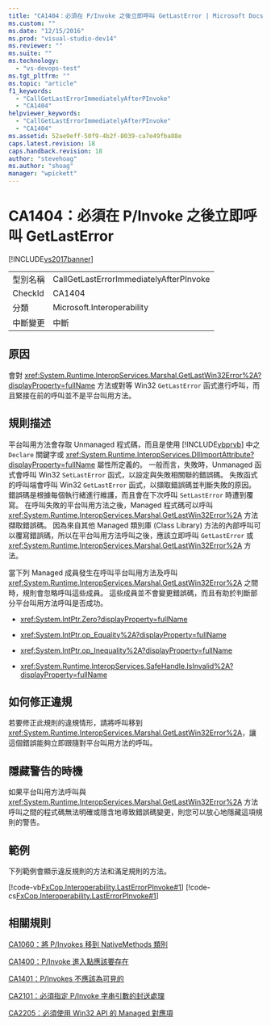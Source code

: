 ```yaml
---
title: "CA1404：必須在 P/Invoke 之後立即呼叫 GetLastError | Microsoft Docs"
ms.custom: ""
ms.date: "12/15/2016"
ms.prod: "visual-studio-dev14"
ms.reviewer: ""
ms.suite: ""
ms.technology: 
  - "vs-devops-test"
ms.tgt_pltfrm: ""
ms.topic: "article"
f1_keywords: 
  - "CallGetLastErrorImmediatelyAfterPInvoke"
  - "CA1404"
helpviewer_keywords: 
  - "CallGetLastErrorImmediatelyAfterPInvoke"
  - "CA1404"
ms.assetid: 52ae9eff-50f9-4b2f-8039-ca7e49fba88e
caps.latest.revision: 18
caps.handback.revision: 18
author: "stevehoag"
ms.author: "shoag"
manager: "wpickett"
---
```

# CA1404：必須在 P/Invoke 之後立即呼叫 GetLastError
[!INCLUDE[vs2017banner](../code-quality/includes/vs2017banner.md)]

|||  
|-|-|  
|型別名稱|CallGetLastErrorImmediatelyAfterPInvoke|  
|CheckId|CA1404|  
|分類|Microsoft.Interoperability|  
|中斷變更|中斷|  
  
## 原因  
 會對 <xref:System.Runtime.InteropServices.Marshal.GetLastWin32Error%2A?displayProperty=fullName> 方法或對等 Win32  `GetLastError` 函式進行呼叫，而且緊接在前的呼叫並不是平台叫用方法。  
  
## 規則描述  
 平台叫用方法會存取 Unmanaged 程式碼，而且是使用 [!INCLUDE[vbprvb](../code-quality/includes/vbprvb_md.md)] 中之 `Declare` 關鍵字或 <xref:System.Runtime.InteropServices.DllImportAttribute?displayProperty=fullName> 屬性所定義的。  一般而言，失敗時，Unmanaged 函式會呼叫 Win32 `SetLastError` 函式，以設定與失敗相關聯的錯誤碼。  失敗函式的呼叫端會呼叫 Win32 `GetLastError` 函式，以擷取錯誤碼並判斷失敗的原因。  錯誤碼是根據每個執行緒進行維護，而且會在下次呼叫 `SetLastError` 時遭到覆寫。  在呼叫失敗的平台叫用方法之後，Managed 程式碼可以呼叫 <xref:System.Runtime.InteropServices.Marshal.GetLastWin32Error%2A> 方法擷取錯誤碼。  因為來自其他 Managed 類別庫 \(Class Library\) 方法的內部呼叫可以覆寫錯誤碼，所以在平台叫用方法呼叫之後，應該立即呼叫 `GetLastError` 或 <xref:System.Runtime.InteropServices.Marshal.GetLastWin32Error%2A> 方法。  
  
 當下列 Managed 成員發生在呼叫平台叫用方法及呼叫 <xref:System.Runtime.InteropServices.Marshal.GetLastWin32Error%2A> 之間時，規則會忽略呼叫這些成員。  這些成員並不會變更錯誤碼，而且有助於判斷部分平台叫用方法呼叫是否成功。  
  
-   <xref:System.IntPtr.Zero?displayProperty=fullName>  
  
-   <xref:System.IntPtr.op_Equality%2A?displayProperty=fullName>  
  
-   <xref:System.IntPtr.op_Inequality%2A?displayProperty=fullName>  
  
-   <xref:System.Runtime.InteropServices.SafeHandle.IsInvalid%2A?displayProperty=fullName>  
  
## 如何修正違規  
 若要修正此規則的違規情形，請將呼叫移到 <xref:System.Runtime.InteropServices.Marshal.GetLastWin32Error%2A>，讓這個錯誤能夠立即跟隨對平台叫用方法的呼叫。  
  
## 隱藏警告的時機  
 如果平台叫用方法呼叫與 <xref:System.Runtime.InteropServices.Marshal.GetLastWin32Error%2A> 方法呼叫之間的程式碼無法明確或隱含地導致錯誤碼變更，則您可以放心地隱藏這項規則的警告。  
  
## 範例  
 下列範例會顯示違反規則的方法和滿足規則的方法。  
  
 [!code-vb[FxCop.Interoperability.LastErrorPInvoke#1](../code-quality/codesnippet/VisualBasic/ca1404-call-getlasterror-immediately-after-p-invoke_1.vb)]
 [!code-cs[FxCop.Interoperability.LastErrorPInvoke#1](../code-quality/codesnippet/CSharp/ca1404-call-getlasterror-immediately-after-p-invoke_1.cs)]  
  
## 相關規則  
 [CA1060：將 P\/Invokes 移到 NativeMethods 類別](../code-quality/ca1060-move-p-invokes-to-nativemethods-class.md)  
  
 [CA1400：P\/Invoke 進入點應該要存在](../Topic/CA1400:%20P-Invoke%20entry%20points%20should%20exist.md)  
  
 [CA1401：P\/Invokes 不應該為可見的](../Topic/CA1401:%20P-Invokes%20should%20not%20be%20visible.md)  
  
 [CA2101：必須指定 P\/Invoke 字串引數的封送處理](../code-quality/ca2101-specify-marshaling-for-p-invoke-string-arguments.md)  
  
 [CA2205：必須使用 Win32 API 的 Managed 對應項](../code-quality/ca2205-use-managed-equivalents-of-win32-api.md)